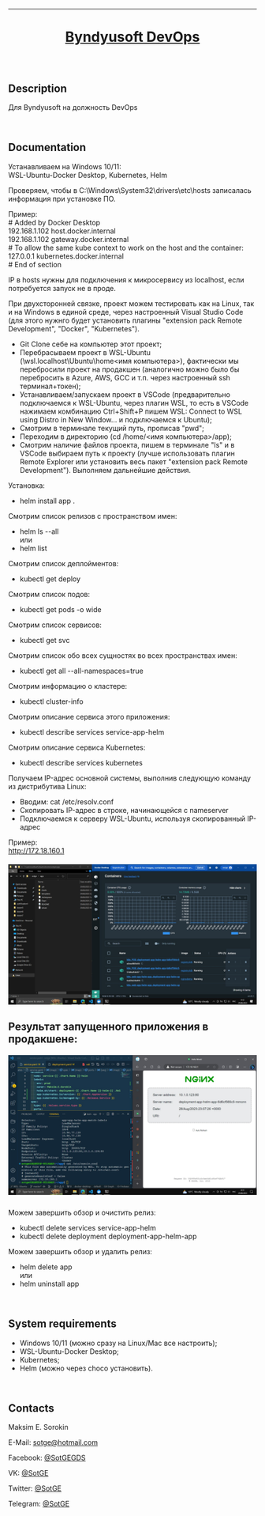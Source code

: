 [home-url]: https://github.com/SotGE/Byndyusoft-DevOps 'Home'
[img1]: ./.gitimg/1.jpg 'Скриншот 1'
[img2]: ./.gitimg/2.jpg 'Скриншот 2'

---

# <p align="center">[Byndyusoft DevOps][home-url]</p>

<br/>

## Description

Для Byndyusoft на должность DevOps

<br/>

## Documentation

Устанавливаем на Windows 10/11:<br/>
WSL-Ubuntu-Docker Desktop, Kubernetes, Helm<br/>

Проверяем, чтобы в C:\Windows\System32\drivers\etc\hosts записалась информация при установке ПО.<br/>

Пример:<br/>
\# Added by Docker Desktop<br/>
192.168.1.102 host.docker.internal<br/>
192.168.1.102 gateway.docker.internal<br/>
\# To allow the same kube context to work on the host and the container:<br/>
127.0.0.1 kubernetes.docker.internal<br/>
\# End of section<br/>

IP в hosts нужны для подключения к микросервису из localhost, если потребуется запуск не в проде.<br/>

При двухсторонней связке, проект можем тестировать как на Linux, так и на Windows в единой среде, через настроенный Visual Studio Code (для этого нужнго будет установить плагины "extension pack Remote Development", "Docker", "Kubernetes").<br/>

- Git Clone себе на компьютер этот проект;<br/>
- Перебрасываем проект в WSL-Ubuntu (\\wsl.localhost\Ubuntu\home\<имя компьютера>), фактически мы перебросили проект на продакшен (аналогично можно было бы перебросить в Azure, AWS, GCC и т.п. через настроенный ssh терминал+токен);<br/>
- Устанавливаем/запускаем проект в VSCode (предварительно подключаемся к WSL-Ubuntu, через плагин WSL, то есть в VSCode нажимаем комбинацию Ctrl+Shift+P пишем WSL: Connect to WSL using Distro in New Window... и подключаемся к Ubuntu);<br/>
- Смотрим в терминале текущий путь, прописав "pwd";<br/>
- Переходим в директорию (cd /home/<имя компьютера>/app);<br/>
- Смотрим наличие файлов проекта, пишем в терминале "ls" и в VSCode выбираем путь к проекту (лучше использовать плагин Remote Explorer или установить весь пакет "extension pack Remote Development"). Выполняем дальнейшие действия.<br/>

Установка:<br/>

- helm install app .<br/>

Смотрим список релизов с пространством имен:<br/>

- helm ls --all<br/>
  или
- helm list<br/>

Смотрим список деплойментов:<br/>

- kubectl get deploy<br/>

Смотрим список подов:<br/>

- kubectl get pods -o wide<br/>

Смотрим список сервисов:<br/>

- kubectl get svc<br/>

Смотрим список обо всех сущностях во всех пространствах имен:<br/>

- kubectl get all --all-namespaces=true<br/>

Смотрим информацию о кластере:<br/>

- kubectl cluster-info<br/>

Смотрим описание сервиса этого приложения:<br/>

- kubectl describe services service-app-helm<br/>

Смотрим описание сервиса Kubernetes:<br/>

- kubectl describe services kubernetes<br/>

Получаем IP-адрес основной системы, выполнив следующую команду из дистрибутива Linux:<br/>

- Вводим: cat /etc/resolv.conf<br/>
- Скопировать IP-адрес в строке, начинающейся с nameserver<br/>
- Подключаемся к серверу WSL-Ubuntu, используя скопированный IP-адрес<br/>

Пример:<br/>
http://172.18.160.1<br/>

##### <p align="center">![img1]</p>

## Результат запущенного приложения в продакшене:

##### <p align="center">![img2]</p>

Можем завершить обзор и очистить релиз:<br/>

- kubectl delete services service-app-helm<br/>
- kubectl delete deployment deployment-app-helm-app<br/>

Можем завершить обзор и удалить релиз:<br/>

- helm delete app<br/>
  или<br/>
- helm uninstall app

<br/>

## System requirements

- Windows 10/11 (можно сразу на Linux/Mac все настроить);<br/>
- WSL-Ubuntu-Docker Desktop;<br/>
- Kubernetes;<br/>
- Helm (можно через choco установить).

<br/>

## Contacts

Maksim E. Sorokin

E-Mail: <sotge@hotmail.com>

Facebook: [@SotGEGDS](https://www.facebook.com/sotgegds 'https://www.facebook.com/sotgegds')

VK: [@SotGE](https://vk.com/sotge 'https://vk.com/sotge')

Twitter: [@SotGE](https://twitter.com/sotge 'https://twitter.com/sotge')

Telegram: [@SotGE](https://t.me/sotge 'https://t.me/sotge')
